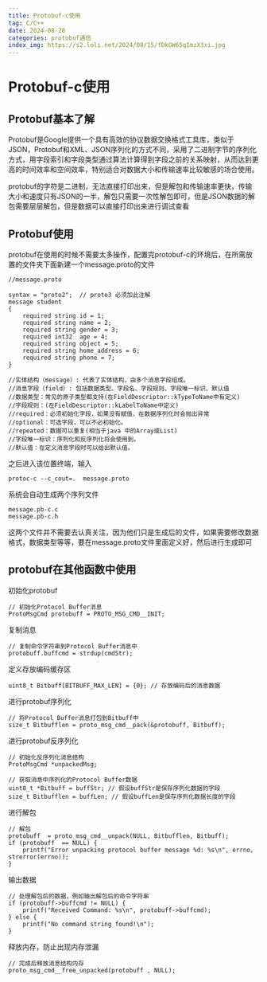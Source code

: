 ```yaml
---
title: Protobuf-c使用
tag: C/C++
date: 2024-08-28
categories: protobuf通信
index_img: https://s2.loli.net/2024/08/15/fDkGW65qImzX3xi.jpg
---
```


# Protobuf-c使用

## Protobuf基本了解

Protobuf是Google提供一个具有高效的协议数据交换格式工具库，类似于JSON，Protobuf和XML、JSON序列化的方式不同，采用了二进制字节的序列化方式，用字段索引和字段类型通过算法计算得到字段之前的关系映射，从而达到更高的时间效率和空间效率，特别适合对数据大小和传输速率比较敏感的场合使用。

protobuf的字符是二进制，无法直接打印出来，但是解包和传输速率更快，传输大小和速度只有JSON的一半，解包只需要一次性解包即可，但是JSON数据的解包需要层层解包，但是数据可以直接打印出来进行调试查看

## Protobuf使用

protobuf在使用的时候不需要太多操作，配置完protobuf-c的环境后，在所需放置的文件夹下面新建一个message.proto的文件

```
//message.proto

syntax = "proto2";  // proto3 必须加此注解
message student
{
    required string id = 1;
    required string name = 2;
    required string gender = 3;
    required int32  age = 4;
    required string object = 5;
    required string home_address = 6;
    required string phone = 7;
}

//实体结构（message）: 代表了实体结构，由多个消息字段组成。
//消息字段（field）: 包括数据类型、字段名、字段规则、字段唯一标识、默认值
//数据类型：常见的原子类型都支持(在FieldDescriptor::kTypeToName中有定义)
//字段规则：(在FieldDescriptor::kLabelToName中定义)
//required：必须初始化字段，如果没有赋值，在数据序列化时会抛出异常
//optional：可选字段，可以不必初始化。
//repeated：数据可以重复(相当于java 中的Array或List)
//字段唯一标识：序列化和反序列化将会使用到。
//默认值：在定义消息字段时可以给出默认值。
```

之后进入该位置终端，输入

```
protoc-c --c_cout=.  message.proto
```

系统会自动生成两个序列文件

```
message.pb-c.c
message.pb-c.h
```

这两个文件并不需要去认真关注，因为他们只是生成后的文件，如果需要修改数据格式，数据类型等等，要在message.proto文件里面定义好，然后进行生成即可

## protobuf在其他函数中使用

初始化protobuf

```
// 初始化Protocol Buffer消息
ProtoMsgCmd protobuff = PROTO_MSG_CMD__INIT;
```

复制消息

```
// 复制命令字符串到Protocol Buffer消息中
protobuff.buffcmd = strdup(cmdStr);
```

定义存放编码缓存区

```
uint8_t Bitbuff[BITBUFF_MAX_LEN] = {0}; // 存放编码后的消息数据
```

进行protobuf序列化

```
// 将Protocol Buffer消息打包到Bitbuff中
size_t Bitbufflen = proto_msg_cmd__pack(&protobuff, Bitbuff);
```

进行protobuf反序列化

```
// 初始化反序列化消息结构
ProtoMsgCmd *unpackedMsg;

// 获取消息中序列化的Protocol Buffer数据
uint8_t *Bitbuff = buffStr; // 假设buffStr是保存序列化数据的字段
size_t Bitbufflen = buffLen; // 假设buffLen是保存序列化数据长度的字段
```

进行解包

```
// 解包
protobuff  = proto_msg_cmd__unpack(NULL, Bitbufflen, Bitbuff);
if (protobuff  == NULL) {
	printf("Error unpacking protocol buffer message %d: %s\n", errno, strerror(errno));
}
```

输出数据

```
// 处理解包后的数据，例如输出解包后的命令字符串
if (protobuff->buffcmd != NULL) {
	printf("Received Command: %s\n", protobuff->buffcmd);
} else {
	printf("No command string found!\n");
}
```

释放内存，防止出现内存泄漏

```
// 完成后释放消息结构内存
proto_msg_cmd__free_unpacked(protobuff , NULL);
```



















